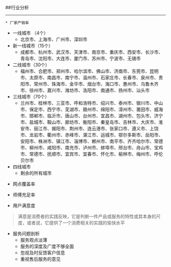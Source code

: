 ##行业分析
___
    * 厂家产销率
  - 一线城市 （4个）
    - 北京市、上海市、广州市、深圳市
  - 新一线城市（15个）
    - 成都市、杭州市、武汉市、天津市、南京市、重庆市、西安市、长沙市、青岛市、沈阳市、大连市、厦门市、苏州市、宁波市、无锡市
  - 二线城市（30个）
    - 福州市、合肥市、郑州市、哈尔滨市、佛山市、济南市、东莞市、昆明市、太原市、南昌市、南宁市、温州市、石家庄市、长春市、泉州市、贵阳市、常州市、珠海市、金华市、烟台市、海口市、惠州市、乌鲁木齐市、徐州市、嘉兴市、潍坊市、洛阳市、南通市、扬州市、汕头市    
  - 三线城市（70个）
    - 兰州市、桂林市、三亚市、呼和浩特市、绍兴市、泰州市、银川市、中山市、保定市、西宁市、芜湖市、赣州市、绵阳市、漳州市、莆田市、威海市、邯郸市、临沂市、唐山市、台州市、宜昌市、湖州市、包头市、济宁市、盐城市、鞍山市、廊坊市、衡阳市、秦皇岛市、吉林市、大庆市、淮安市、丽江市、揭阳市、荆州市、连云港市、张家口市、遵义市、上饶市、龙岩市、衢州市、赤峰市、湛江市、运城市、鄂尔多斯市、岳阳市、安阳市、株洲市、镇江市、淄博市、郴州市、南平市、齐齐哈尔市、常德市、柳州市、咸阳市、南充市、泸州市、蚌埠市、邢台市、舟山市、宝鸡市、常德市、抚顺市、宜宾市、宜春市、怀化市、榆林市、梅州市、呼伦贝尔市    
   - 四线城市
     - 剩余的所有城市
 * 网点覆盖率
 
 * 师傅充足率

 * 用户满意度
 >满意是消费者的实践反映，它是判断一件产品或服务的特性或其本身的尺度，或者说，它提供了一个消费相关的实践的愉快水平
 * 服务问题剖析
   - 服务观点淡薄
   - 服务的深度及广度不够全面
   - 忽视及时反馈客户信息
   - 重视售后服务的意见


